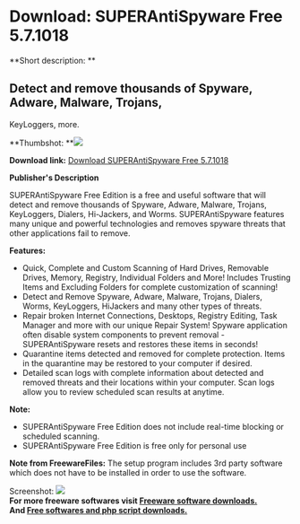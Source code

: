# Download: SUPERAntiSpyware Free 5.7.1018

**Short description: **

## Detect and remove thousands of Spyware, Adware, Malware, Trojans,
KeyLoggers, more.

  
**Thumbshot: **![](http://www.freewarefiles.com/screenshot/superantispyware5_md.jpg)   
  
**Download link:** [Download SUPERAntiSpyware Free 5.7.1018](http://freesoftwares.boysofts.com/SUPERAntiSpyware-Free_program_21828.html)  
  

**Publisher's Description**  
  

SUPERAntiSpyware Free Edition is a free and useful software that will detect
and remove thousands of Spyware, Adware, Malware, Trojans, KeyLoggers,
Dialers, Hi-Jackers, and Worms. SUPERAntiSpyware features many unique and
powerful technologies and removes spyware threats that other applications fail
to remove.

**Features:**

  * Quick, Complete and Custom Scanning of Hard Drives, Removable Drives, Memory, Registry, Individual Folders and More! Includes Trusting Items and Excluding Folders for complete customization of scanning! 
  * Detect and Remove Spyware, Adware, Malware, Trojans, Dialers, Worms, KeyLoggers, HiJackers and many other types of threats. 
  * Repair broken Internet Connections, Desktops, Registry Editing, Task Manager and more with our unique Repair System! Spyware application often disable system components to prevent removal - SUPERAntiSpyware resets and restores these items in seconds! 
  * Quarantine items detected and removed for complete protection. Items in the quarantine may be restored to your computer if desired. 
  * Detailed scan logs with complete information about detected and removed threats and their locations within your computer. Scan logs allow you to review scheduled scan results at anytime. 

**Note:**

  * SUPERAntiSpyware Free Edition does not include real-time blocking or scheduled scanning. 
  * SUPERAntiSpyware Free Edition is free only for personal use 

**Note from FreewareFiles:** The setup program includes 3rd party software which does not have to be installed in order to use the software.

  
  
Screenshot: ![](http://www.freewarefiles.com/screenshot/superantispyware5.jpg)  
**For more freeware softwares visit [Freeware software downloads.](http://freesoftwares.boysofts.com/)**   
**And [Free softwares and php script downloads.](http://www.boysofts.com/)**

